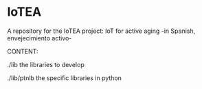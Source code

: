 # IoTEA
A repository for the IoTEA project: IoT for active aging -in Spanish, envejecimiento activo-

CONTENT:

./lib	the libraries to develop

./lib/ptnlb  the specific libraries in python 



